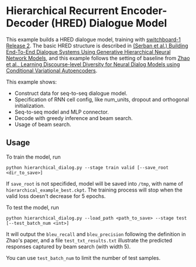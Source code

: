 # Hierarchical Recurrent Encoder-Decoder (HRED) Dialogue Model

This example builds a HRED dialogue model, training with [switchboard-1 Release 2](https://catalog.ldc.upenn.edu/ldc97s62). The basic HRED structure is described in [(Serban et al.) Building End-To-End Dialogue Systems Using Generative Hierarchical Neural Network Models](https://arxiv.org/abs/1507.04808), and this example follows the setting of baseline from [Zhao et al., Learning Discourse-level Diversity for Neural Dialog Models using Conditional Variational Autoencoders](https://arxiv.org/abs/1703.10960).

This example shows:
+ Construct data for seq-to-seq dialogue model.
+ Specification of RNN cell config, like num\_units, dropout and orthogonal initialization.
+ Seq-to-seq model and MLP connector.
+ Decode with greedy inference and beam search.
+ Usage of beam search.

## Usage

To train the model, run

```
python hierarchical_dialog.py --stage train valid [--save_root <dir_to_save>]
```

If `save_root` is not specifided, model will be saved into `/tmp`, with name of
`hierarchical_example_best.ckpt`. The training process will stop when the valid loss doesn't decrease for 5 epochs.

To test the model, run

```
python hierarchical_dialog.py --load_path <path_to_save> --stage test [--test_batch_num <int>]
```

It will output the `bleu_recall` and `bleu_precision` following the definition in Zhao's paper, and a file `test_txt_results.txt` illustrate the predicted responses captured by beam search (with width 5).

You can use `test_batch_num` to limit the number of test samples.




